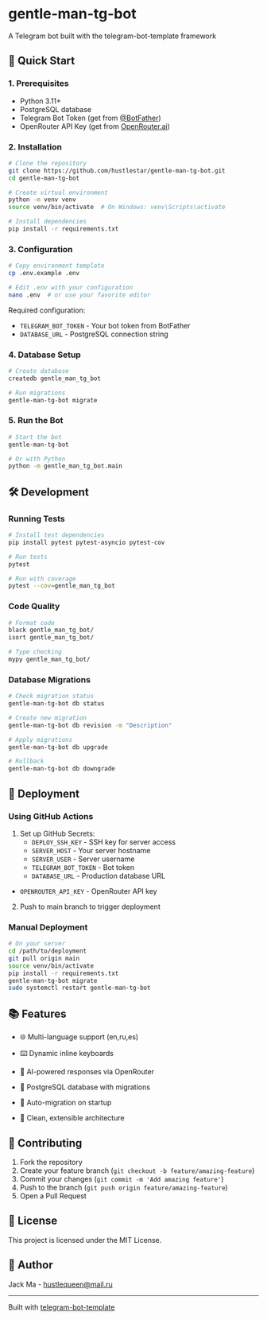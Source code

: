 # gentle-man-tg-bot

A Telegram bot built with the telegram-bot-template framework

## 🚀 Quick Start

### 1. Prerequisites

- Python 3.11+
- PostgreSQL database
- Telegram Bot Token (get from [@BotFather](https://t.me/botfather))
- OpenRouter API Key (get from [OpenRouter.ai](https://openrouter.ai))

### 2. Installation

```bash
# Clone the repository
git clone https://github.com/hustlestar/gentle-man-tg-bot.git
cd gentle-man-tg-bot

# Create virtual environment
python -m venv venv
source venv/bin/activate  # On Windows: venv\Scripts\activate

# Install dependencies
pip install -r requirements.txt
```

### 3. Configuration

```bash
# Copy environment template
cp .env.example .env

# Edit .env with your configuration
nano .env  # or use your favorite editor
```

Required configuration:
- `TELEGRAM_BOT_TOKEN` - Your bot token from BotFather
- `DATABASE_URL` - PostgreSQL connection string

### 4. Database Setup

```bash
# Create database
createdb gentle_man_tg_bot

# Run migrations
gentle-man-tg-bot migrate
```

### 5. Run the Bot

```bash
# Start the bot
gentle-man-tg-bot

# Or with Python
python -m gentle_man_tg_bot.main
```

## 🛠️ Development

### Running Tests

```bash
# Install test dependencies
pip install pytest pytest-asyncio pytest-cov

# Run tests
pytest

# Run with coverage
pytest --cov=gentle_man_tg_bot
```

### Code Quality

```bash
# Format code
black gentle_man_tg_bot/
isort gentle_man_tg_bot/

# Type checking
mypy gentle_man_tg_bot/
```

### Database Migrations

```bash
# Check migration status
gentle-man-tg-bot db status

# Create new migration
gentle-man-tg-bot db revision -m "Description"

# Apply migrations
gentle-man-tg-bot db upgrade

# Rollback
gentle-man-tg-bot db downgrade
```

## 🚀 Deployment

### Using GitHub Actions

1. Set up GitHub Secrets:
   - `DEPLOY_SSH_KEY` - SSH key for server access
   - `SERVER_HOST` - Your server hostname
   - `SERVER_USER` - Server username
   - `TELEGRAM_BOT_TOKEN` - Bot token
   - `DATABASE_URL` - Production database URL
- `OPENROUTER_API_KEY` - OpenRouter API key

2. Push to main branch to trigger deployment

### Manual Deployment

```bash
# On your server
cd /path/to/deployment
git pull origin main
source venv/bin/activate
pip install -r requirements.txt
gentle-man-tg-bot migrate
sudo systemctl restart gentle-man-tg-bot
```

## 📚 Features

- 🌐 Multi-language support (en,ru,es)
- ⌨️ Dynamic inline keyboards
- 🤖 AI-powered responses via OpenRouter

- 💾 PostgreSQL database with migrations
- 🔄 Auto-migration on startup
- 📝 Clean, extensible architecture

## 🤝 Contributing

1. Fork the repository
2. Create your feature branch (`git checkout -b feature/amazing-feature`)
3. Commit your changes (`git commit -m 'Add amazing feature'`)
4. Push to the branch (`git push origin feature/amazing-feature`)
5. Open a Pull Request

## 📄 License

This project is licensed under the MIT License.

## 👤 Author

Jack Ma - hustlequeen@mail.ru

---

Built with [telegram-bot-template](https://github.com/hustlestar/tg-bot-template)